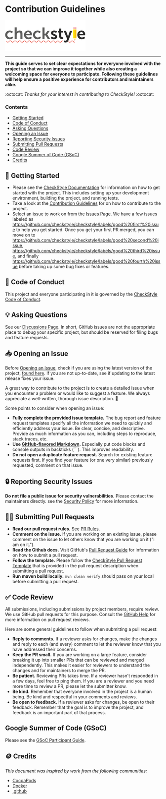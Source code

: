 # Contribution Guidelines

![](https://raw.githubusercontent.com/checkstyle/resources/master/img/checkstyle-logos/checkstyle-logo-260x99.png)

---------------------------------

**This guide serves to set clear expectations for everyone involved with the project so that
we can improve it together while also creating a welcoming space for everyone to participate.
Following these guidelines will help ensure a positive experience for contributors and
maintainers alike.**

:octocat: *Thanks for your interest in contributing to CheckStyle!* :octocat:

### Contents
- [Getting Started](#rocket-getting-started)
- [Code of Conduct](#book-code-of-conduct)
- [Asking Questions](#bulb-asking-questions)
- [Opening an Issue](#inbox_tray-opening-an-issue)
- [Reporting Security Issues](#lock-reporting-security-issues)
- [Submitting Pull Requests](#technologist-submitting-pull-requests)
- [Code Review](#white_check_mark-code-review)
- [Google Summer of Code (GSoC)]()
- [Credits](#coin-credits)

## :rocket: Getting Started

 - Please see the [CheckStyle Documentation](https://checkstyle.org/beginning_development.html)
    for information on how to get started with the project. This includes setting up your
    development environment, building the project, and running tests.
 - Take a look at the [Contribution Guidelines](https://checkstyle.org/contributing.html) for
    on how to contribute to the project.
 - Select an issue to work on from the
    [Issues Page](https://github.com/checkstyle/checkstyle/issues). We
    have a few issues labeled as
    https://github.com/checkstyle/checkstyle/labels/good%20first%20issue to
    help you get started. Once you get your first PR merged, you can move on to
    https://github.com/checkstyle/checkstyle/labels/good%20second%20issue,
    https://github.com/checkstyle/checkstyle/labels/good%20third%20issue,
    and finally https://github.com/checkstyle/checkstyle/labels/good%20fourth%20issue
    before taking up some bug fixes or features.

## :book: Code of Conduct

This project and everyone participating in it is governed by the
    [CheckStyle Code of Conduct](/.github/CODE_OF_CONDUCT.md).

## :bulb: Asking Questions

See our [Discussions Page](https://github.com/checkstyle/checkstyle/discussions). In short, GitHub
issues are not the appropriate place to debug your specific project, but should be reserved
for filing bugs and feature requests.

## :inbox_tray: Opening an Issue

Before [Opening an Issue](https://github.com/checkstyle/checkstyle/issues),
check if you are using the latest version of the project,
[found here](https://github.com/checkstyle/checkstyle/releases). If you are not up-to-date,
see if updating to the latest release fixes your issue.

A great way to contribute to the project is to create a detailed issue when you encounter
a problem or would like to suggest a feature. We always appreciate a well-written,
thorough issue description. :brain:

Some points to consider when opening an issue:
- **Fully complete the provided issue template.** The bug report and feature request templates
    specify all the information we need to quickly and efficiently address your issue. Be clear,
    concise, and descriptive.
    Provide as much information as you can, including steps to reproduce, stack traces, etc.
- **Use [GitHub-flavored Markdown](https://help.github.com/en/github/writing-on-github/basic-writing-and-formatting-syntax).**
    Especially put code blocks and console outputs in backticks (```). This improves readability.
- **Do not open a duplicate feature request.** Search for existing feature requests first. If you
    find your feature (or one very similar) previously requested, comment on that issue.

## :lock: Reporting Security Issues

**Do not file a public issue for security vulnerabilities.** Please contact the 
maintainers directly.
see the [Security Policy](https://github.com/checkstyle/SECURITY.md) for more information.

## :technologist: Submitting Pull Requests

 - **Read our pull request rules.** See [PR Rules](https://github.com/checkstyle/checkstyle/wiki/PR-rules).
 - **Comment on the issue.** If you are working on an existing issue, please comment on the issue
    to let others know that you are working on it ("I am on it.").
 - **Read the Github docs.** Visit GitHub's [Pull Request Guide](https://help.github.com/en/github/collaborating-with-issues-and-pull-requests/about-pull-requests)
    for information on how to submit a pull request.
 - **Follow the template.** Please follow the [CheckStyle Pull Request Template](https://github.com/checkstyle/checkstyle/blob/master/.github/PULL_REQUEST_TEMPLATE.md)
    that is provided in the pull request description when submitting a pull request.
 - **Run maven build locally.** `mvn clean verify` should pass on your local before
   submitting a pull request.

## :white_check_mark: Code Review

All submissions, including submissions by project members, require review. We use GitHub pull
requests for this purpose. Consult the [GitHub Help](https://help.github.com/en/github/collaborating-with-issues-and-pull-requests/about-pull-request-reviews)
for more information on pull request reviews.

Here are some general guidelines to follow when submitting a pull request:
 - **Reply to comments.** If a reviewer asks for changes, make the changes and reply to each
    (and every)
    comment to let the reviewer know that you have addressed their concerns.
 - **Keep the PR small.** If you are working on a large feature, consider breaking it up into
    smaller PRs that can be reviewed and merged independently. This makes it easier for
    reviewers to understand the changes and for maintainers to merge the PR.
 - **Be patient.** Reviewing PRs takes time. If a reviewer hasn't responded in a few days,
    feel free to ping them. If you are a reviewer and you need more time to review a PR, please
    let the submitter know.
 - **Be kind.** Remember that everyone involved in the project is a human being. Be kind and
    respectful in your comments and reviews.
 - **Be open to feedback.** If a reviewer asks for changes, be open to their feedback. Remember that
    the goal is to improve the project, and feedback is an important part of that process.

## Google Summer of Code (GSoC)

Please see the [GSoC Participant Guide](https://github.com/checkstyle/checkstyle/blob/master/.github/GSOC.md).

## :coin: Credits
*This document was inspired by work from the following communities:*

- [CocoaPods](https://github.com/CocoaPods/CocoaPods/blob/master/CONTRIBUTING.md)
- [Docker](https://github.com/moby/moby/blob/master/CONTRIBUTING.md)
- [.github](https://github.com/jessesquires/.github)

